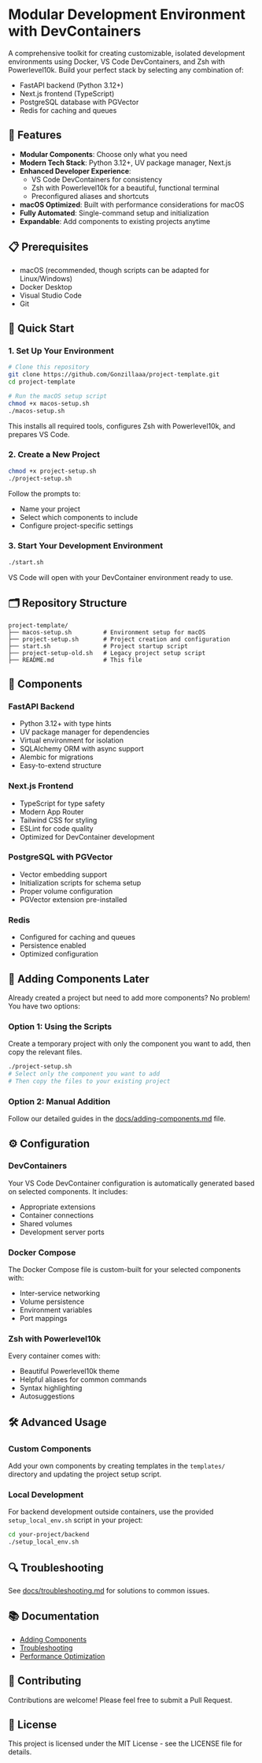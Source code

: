 # Modular Development Environment with DevContainers

A comprehensive toolkit for creating customizable, isolated development environments using Docker, VS Code DevContainers, and Zsh with Powerlevel10k. Build your perfect stack by selecting any combination of:

- FastAPI backend (Python 3.12+)
- Next.js frontend (TypeScript)
- PostgreSQL database with PGVector
- Redis for caching and queues

## 🚀 Features

- **Modular Components**: Choose only what you need
- **Modern Tech Stack**: Python 3.12+, UV package manager, Next.js
- **Enhanced Developer Experience**:
  - VS Code DevContainers for consistency
  - Zsh with Powerlevel10k for a beautiful, functional terminal
  - Preconfigured aliases and shortcuts
- **macOS Optimized**: Built with performance considerations for macOS
- **Fully Automated**: Single-command setup and initialization
- **Expandable**: Add components to existing projects anytime

## 📋 Prerequisites

- macOS (recommended, though scripts can be adapted for Linux/Windows)
- Docker Desktop
- Visual Studio Code
- Git

## 🏁 Quick Start

### 1. Set Up Your Environment

```bash
# Clone this repository
git clone https://github.com/Gonzillaaa/project-template.git
cd project-template

# Run the macOS setup script
chmod +x macos-setup.sh
./macos-setup.sh
```

This installs all required tools, configures Zsh with Powerlevel10k, and prepares VS Code.

### 2. Create a New Project

```bash
chmod +x project-setup.sh
./project-setup.sh
```

Follow the prompts to:

- Name your project
- Select which components to include
- Configure project-specific settings

### 3. Start Your Development Environment

```bash
./start.sh
```

VS Code will open with your DevContainer environment ready to use.

## 🗂️ Repository Structure

```
project-template/
├── macos-setup.sh         # Environment setup for macOS
├── project-setup.sh       # Project creation and configuration
├── start.sh               # Project startup script
├── project-setup-old.sh   # Legacy project setup script
├── README.md              # This file
```

## 🧩 Components

### FastAPI Backend

- Python 3.12+ with type hints
- UV package manager for dependencies
- Virtual environment for isolation
- SQLAlchemy ORM with async support
- Alembic for migrations
- Easy-to-extend structure

### Next.js Frontend

- TypeScript for type safety
- Modern App Router
- Tailwind CSS for styling
- ESLint for code quality
- Optimized for DevContainer development

### PostgreSQL with PGVector

- Vector embedding support
- Initialization scripts for schema setup
- Proper volume configuration
- PGVector extension pre-installed

### Redis

- Configured for caching and queues
- Persistence enabled
- Optimized configuration

## 🔄 Adding Components Later

Already created a project but need to add more components? No problem! You have two options:

### Option 1: Using the Scripts

Create a temporary project with only the component you want to add, then copy the relevant files.

```bash
./project-setup.sh
# Select only the component you want to add
# Then copy the files to your existing project
```

### Option 2: Manual Addition

Follow our detailed guides in the [docs/adding-components.md](./docs/adding-components.md) file.

## ⚙️ Configuration

### DevContainers

Your VS Code DevContainer configuration is automatically generated based on selected components. It includes:

- Appropriate extensions
- Container connections
- Shared volumes
- Development server ports

### Docker Compose

The Docker Compose file is custom-built for your selected components with:

- Inter-service networking
- Volume persistence
- Environment variables
- Port mappings

### Zsh with Powerlevel10k

Every container comes with:

- Beautiful Powerlevel10k theme
- Helpful aliases for common commands
- Syntax highlighting
- Autosuggestions

## 🛠️ Advanced Usage

### Custom Components

Add your own components by creating templates in the `templates/` directory and updating the project setup script.

### Local Development

For backend development outside containers, use the provided `setup_local_env.sh` script in your project:

```bash
cd your-project/backend
./setup_local_env.sh
```

## 🔍 Troubleshooting

See [docs/troubleshooting.md](./docs/troubleshooting.md) for solutions to common issues.

## 📚 Documentation

- [Adding Components](./docs/adding-components.md)
- [Troubleshooting](./docs/troubleshooting.md)
- [Performance Optimization](./docs/performance.md)

## 🤝 Contributing

Contributions are welcome! Please feel free to submit a Pull Request.

## 📄 License

This project is licensed under the MIT License - see the LICENSE file for details.
